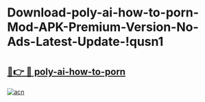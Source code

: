 # Download-poly-ai-how-to-porn-Mod-APK-Premium-Version-No-Ads-Latest-Update-!qusn1

# <h2><a href="https://188wkv.esa.edu.pl?title=poly-ai-how-to-porn&ref=qusn1">🔗👉 🔴 poly-ai-how-to-porn</a></h2>

[![acn](https://github.com/user-attachments/assets/0f9c940e-d8b0-45ae-aac7-cd30a18b3e1c)](https://188wkv.esa.edu.pl?title=poly-ai-how-to-porn&ref=qusn1)

